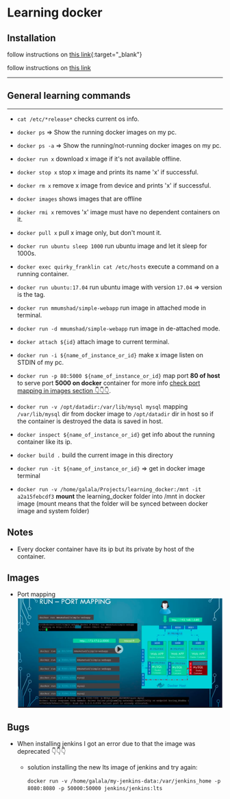 
# Learning docker

  

## Installation

follow instructions on [this link](https://www.digitalocean.com/community/tutorials/how-to-install-and-use-docker-on-ubuntu-18-04){:target="\_blank"}

follow instructions on [this link](https://www.digitalocean.com/community/tutorials/how-to-install-and-use-docker-on-ubuntu-18-04)

  

---

  

## General learning commands

  

---

  

- `cat /etc/*release*` checks current os info.

- `docker ps` => Show the running docker images on my pc.

- `docker ps -a` => Show the running/not-running docker images on my pc.

- `docker run x` download x image if it's not available offline.

- `docker stop x` stop x image and prints its name 'x' if successful.

- `docker rm x` remove x image from device and prints 'x' if successful.

- `docker images` shows images that are offline

- `docker rmi x` removes 'x' image must have no dependent containers on it.

- `docker pull x` pull x image only, but don't mount it.

- `docker run ubuntu sleep 1000` run ubuntu image and let it sleep for 1000s.

- `docker exec quirky_franklin cat /etc/hosts` execute a command on a running container.
- `docker run ubuntu:17.04` run ubuntu image with version `17.04` => version is the tag.
- `docker run mmumshad/simple-webapp` run image in attached mode in terminal.

- `docker run -d mmumshad/simple-webapp` run image in de-attached mode.
- `docker attach ${id}` attach image to current terminal.
- `docker run -i ${name_of_instance_or_id}` make x image listen on STDIN of my pc.
- `docker run -p 80:5000 ${name_of_instance_or_id}` map port **80 of host** to serve port **5000 on docker** container for more info [check port mapping in images section 👇👇👇](#Images).
- `docker run -v /opt/datadir:/var/lib/mysql mysql` mapping `/var/lib/mysql` dir from docker image to `/opt/datadir` dir in host so if the container is destroyed the data is saved in host.
- `docker inspect ${name_of_instance_or_id}` get info about the running container like its ip.
- `docker build .` build the current image in this directory

- `docker run -it ${name_of_instance_or_id}` => get in docker image terminal

- `docker run -v /home/galala/Projects/learning_docker:/mnt -it a2a15febcdf3`  **mount** the learning_docker folder into /mnt in docker image (mount means that the folder will be synced between docker image and system folder)

  

## Notes

  

- Every docker container have its ip but its private by host of the container.

  

## Images

- Port mapping
  ![port mapping](./port_mapping.png)

## Bugs

- When installing jenkins I got an error due to that the image was deprecated 👇👇👇

  - solution installing the new lts image of jenkins and try again:

    `docker run -v /home/galala/my-jenkins-data:/var/jenkins_home -p 8080:8080 -p 50000:50000 jenkins/jenkins:lts`
